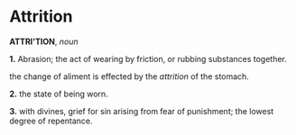 # Attrition

**ATTRI'TION**, _noun_

**1.** Abrasion; the act of wearing by friction, or rubbing substances together.

the change of aliment is effected by the _attrition_ of the stomach.

**2.** the state of being worn.

**3.** with divines, grief for sin arising from fear of punishment; the lowest degree of repentance.